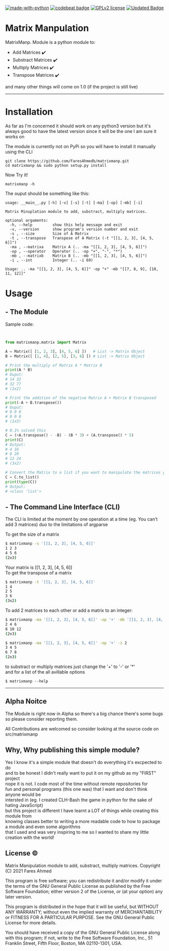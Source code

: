 [![made-with-python](https://img.shields.io/badge/Made%20with-Python-1f425f.svg)](https://www.python.org/)
[![codebeat badge](https://codebeat.co/badges/b3f3c7fb-ff8a-48a6-9bce-76d7c70a3648)](https://codebeat.co/projects/github-com-faresahmedb-matrixmanp-main)
[![GPLv2 license](https://img.shields.io/badge/License-GPLv3-blue.svg)](http://perso.crans.org/besson/LICENSE.html)
[![Updated Badge](https://badges.pufler.dev/updated/FaresAhmedb/matrixmanp)](https://badges.pufler.dev)

# Matrix Manpulation
MatrixManp. Module is a python module to:
- Add Matrices :heavy_check_mark:
- Substract Matrices :heavy_check_mark:
- Multiply Matrices :heavy_check_mark:
- Transpose Matrices :heavy_check_mark:

and many other things will come on 1.0 (if the project is still live)

---

# Installation
As far as I'm concerned it should work on any python3 version but it's always good to have the latest version since it will be the one I am sure it works on

The module is currently not on PyPi so you will have to install it manually using the CLI
```
git clone https://github.com/FaresAhmedb/matrixmanp.git
cd matrixmanp && sudo python setup.py install
```

Now Try it! 
```
matrixmanp -h
```

The ouput should be something like this:
```
usage: __main__.py [-h] [-v] [-s] [-t] [-ma] [-op] [-mb] [-i]

Matrix Minuplation module to add, substract, multiply matrices.

optional arguments:
  -h, --help         show this help message and exit
  -v, --version      show program's version number and exit
  -s , --size        Size of A Matrix
  -t , --transpose   Transpose of A Matrix (-t "[[1, 2, 3], [4, 5, 6]]")
  -ma , --matrixa    Matrix A (.. -ma "[[1, 2, 3], [4, 5, 6]]")
  -op , --operator   Operator (.. -op "+", "-", "*")
  -mb , --matrixb    Matrix B (.. -mb "[[1, 2, 3], [4, 5, 6]]")
  -i , --int         Integer (.. -i 69)

Usage: .. -ma "[[1, 2, 3], [4, 5, 6]]" -op "+" -mb "[[7, 8, 9], [10, 11, 12]]"
```

# Usage
## - The Module
Sample code:
```python


from matrixmanp.matrix import Matrix

A = Matrix([ [1, 2, 3], [4, 5, 6] ])   # List -> Matrix Object
B = Matrix([ [1, 4], [2, 5], [3, 6] ]) # List -> Matrix Object

# Print the multiply of Matrix A * Matrix B
print(A * B)
# Ouput:
# 14 32
# 32 77
# (2x2)

# Print the addition of the negative Matrix A + Matrix B transposed
print(-A + B.transpose()) 
# Ouput:
# 0 0 0
# 0 0 0
# (2x3)

# 0.1% solved this
C = (+A.transpose() - -B) - (B * 3) + (A.transpose() * 5)
print(C)
# Output:
# 4 16
# 8 20
# 12 24
# (3x2)

# Convert the Matrix to a list if you want to manipulate the matrices yourself
C = C.to_list()
print(type(C))
# Output:
# <class 'list'>
```


## - The Command Line Interface (CLI)
The CLI is limited at the moment by one  operation at a time (eg. You can't add 3 matrices) duo to the limitations of argparse 

To get the size of a matrix
```bash
$ matrixmanp -s '[[1, 2, 3], [4, 5, 6]]'
1 2 3
4 5 6
(2x3)
```
Your matrix is [[1, 2, 3], [4, 5, 6]] \
To get the transpose of a matrix
```bash
$ matrixmanp -t '[[1, 2, 3], [4, 5, 6]]'
1 4
2 5
3 6
(3x2)
```
To add 2 matrices to each other or add a matrix to an integer:
```bash
$ matrixmanp -ma '[[1, 2, 3], [4, 5, 6]]' -op '+' -mb '[[1, 2, 3], [4, 5, 6]]'
2 4 6
8 10 12
(2x3)

$ matrixmanp -ma '[[1, 2, 3], [4, 5, 6]]' -op '+' -i 2
3 4 5
6 7 8
(2x3)
```
to substract or multiply matrices just change the '+' to '-' or '*' \
and for a list of the all avillable options
```
$ matrixmanp --help
```
---

## Alpha Noitce
The Module is right now in Alpha so there's a big chance there's
some bugs so please consider reporting them.

All Contributions are welcomed so consider looking at the source
code on src/matrixmanp

## Why, Why publishing this simple module?
Yes I know it's a simple module that doesn't do everything it's excpected to do \
and to be honest I didn't really want to put it on my github as my "FIRST" project \
nope it is not. I code most of the time without remote repositories for \
fun and personal programs (this one was) that I want and don't think anyone would be \
intersted in (eg. I created CLH-Bash the game in python for the sake of hating JavaScript) \
but this project is different I have learnt a LOT of things while creating this module from \
knowing classes better to writing a more readable code to how to package a module and even some algorithms \
that I used and was very inspiring to me so I wanted to share my little creation with the world!

## License &copy;
Matrix Manipulation module to add, substract, multiply matrices.
Copyright (C) 2021 Fares Ahmed

This program is free software; you can redistribute it and/or
modify it under the terms of the GNU General Public License
as published by the Free Software Foundation; either version 2
of the License, or (at your option) any later version.

This program is distributed in the hope that it will be useful,
but WITHOUT ANY WARRANTY; without even the implied warranty of
MERCHANTABILITY or FITNESS FOR A PARTICULAR PURPOSE.  See the
GNU General Public License for more details.

You should have received a copy of the GNU General Public License
along with this program; if not, write to the Free Software
Foundation, Inc., 51 Franklin Street, Fifth Floor, Boston, MA  02110-1301, USA.
